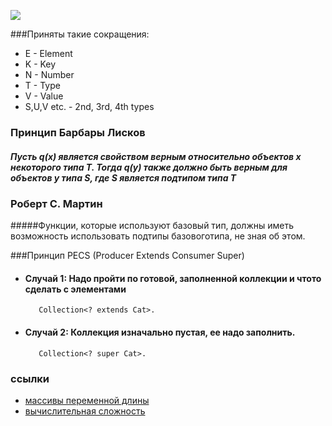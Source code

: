![](https://www.studytonight.com/java/images/collection-heirarchy.jpg)

###Приняты такие сокращения:
- E - Element
- K - Key
- N - Number
- T - Type
- V - Value
- S,U,V etc. - 2nd, 3rd, 4th types

### Принцип Барбары Лисков
##### Пусть q(x) является свойством верным относительно объектов x некоторого типа T. Тогда q(y) также должно быть верным для объектов y типа S, где S является подтипом типа T

### Роберт С. Мартин   
#####Функции, которые используют базовый тип, должны иметь возможность использовать подтипы базовоготипа, не зная об этом.

###Принцип PECS (Producer Extends Consumer Super)
- #### Случай 1: Надо пройти по готовой, заполненной коллекции и чтото 		 сделать с элементами
		 Collection<? extends Cat>.
- #### Случай 2: Коллекция изначально пустая, ее надо заполнить.
		 Collection<? super Cat>.


### ссылки
- [массивы переменной длины](http://www.amse.ru/courses/algorithms6/04/Vlasiev/04.php)
- [вычислительная сложность](https://ru.wikipedia.org/wiki/%D0%92%D1%8B%D1%87%D0%B8%D1%81%D0%BB%D0%B8%D1%82%D0%B5%D0%BB%D1%8C%D0%BD%D0%B0%D1%8F_%D1%81%D0%BB%D0%BE%D0%B6%D0%BD%D0%BE%D1%81%D1%82%D1%8C)


